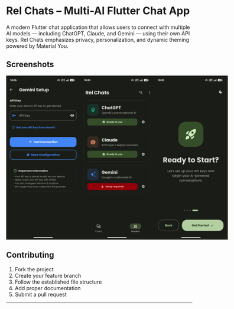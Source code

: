 # Rel Chats – Multi-AI Flutter Chat App

A modern Flutter chat application that allows users to connect with multiple AI models — including ChatGPT, Claude, and Gemini — using their own API keys.
Rel Chats emphasizes privacy, personalization, and dynamic theming powered by Material You.

## Screenshots

<div style="display: flex; justify-content: space-around;">
  <img src="./assets/screenshots/ss1.png" alt="" width="200">
  <img src="./assets/screenshots/ss2.png" alt="" width="200">
  <img src="./assets/screenshots/ss3.png" alt="" width="200">
</div>

## Contributing

1. Fork the project
2. Create your feature branch
3. Follow the established file structure
4. Add proper documentation
5. Submit a pull request

---